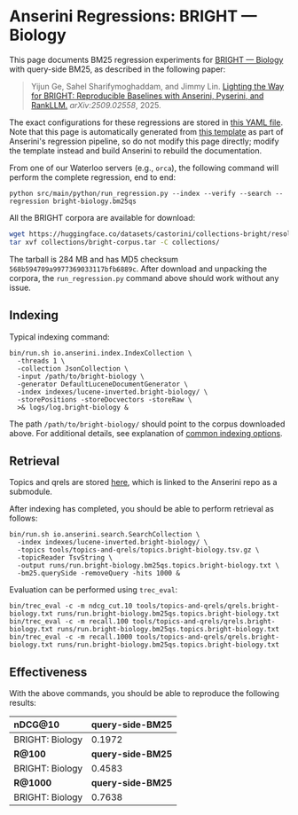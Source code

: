 # Anserini Regressions: BRIGHT &mdash; Biology

This page documents BM25 regression experiments for [BRIGHT &mdash; Biology](https://brightbenchmark.github.io/) with query-side BM25, as described in the following paper:

> Yijun Ge, Sahel Sharifymoghaddam, and Jimmy Lin. [Lighting the Way for BRIGHT: Reproducible Baselines with Anserini, Pyserini, and RankLLM.](https://arxiv.org/abs/2509.02558) _arXiv:2509.02558_, 2025.

The exact configurations for these regressions are stored in [this YAML file](../../src/main/resources/regression/bright-biology.bm25qs.yaml).
Note that this page is automatically generated from [this template](../../src/main/resources/docgen/templates/bright-biology.bm25qs.template) as part of Anserini's regression pipeline, so do not modify this page directly; modify the template instead and build Anserini to rebuild the documentation.

From one of our Waterloo servers (e.g., `orca`), the following command will perform the complete regression, end to end:

```
python src/main/python/run_regression.py --index --verify --search --regression bright-biology.bm25qs
```

All the BRIGHT corpora are available for download:

```bash
wget https://huggingface.co/datasets/castorini/collections-bright/resolve/main/bright-corpus.tar -P collections/
tar xvf collections/bright-corpus.tar -C collections/
```

The tarball is 284 MB and has MD5 checksum `568b594709a9977369033117bfb6889c`.
After download and unpacking the corpora, the `run_regression.py` command above should work without any issue.

## Indexing

Typical indexing command:

```
bin/run.sh io.anserini.index.IndexCollection \
  -threads 1 \
  -collection JsonCollection \
  -input /path/to/bright-biology \
  -generator DefaultLuceneDocumentGenerator \
  -index indexes/lucene-inverted.bright-biology/ \
  -storePositions -storeDocvectors -storeRaw \
  >& logs/log.bright-biology &
```

The path `/path/to/bright-biology/` should point to the corpus downloaded above.
For additional details, see explanation of [common indexing options](../../docs/common-indexing-options.md).

## Retrieval

Topics and qrels are stored [here](https://github.com/castorini/anserini-tools/tree/master/topics-and-qrels), which is linked to the Anserini repo as a submodule.

After indexing has completed, you should be able to perform retrieval as follows:

```
bin/run.sh io.anserini.search.SearchCollection \
  -index indexes/lucene-inverted.bright-biology/ \
  -topics tools/topics-and-qrels/topics.bright-biology.tsv.gz \
  -topicReader TsvString \
  -output runs/run.bright-biology.bm25qs.topics.bright-biology.txt \
  -bm25.querySide -removeQuery -hits 1000 &
```

Evaluation can be performed using `trec_eval`:

```
bin/trec_eval -c -m ndcg_cut.10 tools/topics-and-qrels/qrels.bright-biology.txt runs/run.bright-biology.bm25qs.topics.bright-biology.txt
bin/trec_eval -c -m recall.100 tools/topics-and-qrels/qrels.bright-biology.txt runs/run.bright-biology.bm25qs.topics.bright-biology.txt
bin/trec_eval -c -m recall.1000 tools/topics-and-qrels/qrels.bright-biology.txt runs/run.bright-biology.bm25qs.topics.bright-biology.txt
```

## Effectiveness

With the above commands, you should be able to reproduce the following results:

| **nDCG@10**                                                                                                  | **query-side-BM25**|
|:-------------------------------------------------------------------------------------------------------------|--------------------|
| BRIGHT: Biology                                                                                              | 0.1972             |
| **R@100**                                                                                                    | **query-side-BM25**|
| BRIGHT: Biology                                                                                              | 0.4583             |
| **R@1000**                                                                                                   | **query-side-BM25**|
| BRIGHT: Biology                                                                                              | 0.7638             |

